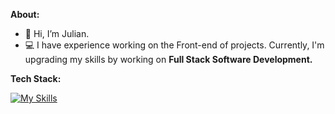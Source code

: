 **About:**

- 👋 Hi, I’m Julian.
- 💻 I have experience working on the Front-end of projects. Currently, I'm upgrading my skills by working on **Full Stack Software Development.**


**Tech Stack:**

[![My Skills](https://skillicons.dev/icons?i=js,react,html,css,express,nodejs,git,aws)](https://skillicons.dev)

<!---
JRMZdev/JRMZdev is a ✨ special ✨ repository because its `README.md` (this file) appears on your GitHub profile.
You can click the Preview link to take a look at your changes.
